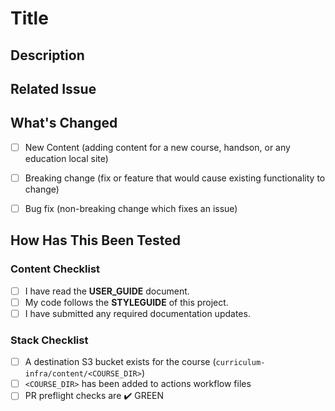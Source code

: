 # Title

<!--- Change the Title above -->

## Description

<!--- Why is this change required? What problem does it solve? -->
<!--- Describe your changes or additions: -->

## Related Issue

<!--- This project only accepts PRs that have an open issue -->
<!--- If you have not created an issue yet, follow the guidlines below: -->
<!--- https://github.com/elastic/curriculum-content/tree/course-template#get-started -->
<!--- Please link to the matching issue here: -->


## What's Changed

<!--- What types of changes does your code introduce? Put an `x` in all the boxes that apply: -->

- [ ] New Content (adding content for a new course, handson, or any education local site)
- [ ] Breaking change (fix or feature that would cause existing functionality to change)
- [ ] Bug fix (non-breaking change which fixes an issue)


## How Has This Been Tested

<!--- Please describe in detail how you tested your changes. -->
<!--- Include details of your testing environment, and the tests you ran to -->
<!--- see how your change affects other areas of the code, etc. -->


### Content Checklist

<!--- Go over all the following points, and put an `x` in all the boxes that apply. -->
<!--- If you're unsure about any of these, don't hesitate to ask. We're here to help! -->

- [ ] I have read the **USER_GUIDE** document.
- [ ] My code follows the **STYLEGUIDE** of this project.
- [ ] I have submitted any required documentation updates.

### Stack Checklist

<!--- If you're unsure about any of these, don't hesitate to ask. We're here to help! -->

- [ ] A destination S3 bucket exists for the course (`curriculum-infra/content/<COURSE_DIR>`)
- [ ] `<COURSE_DIR>` has been added to actions workflow files
- [ ] PR preflight checks are ✔️ GREEN
